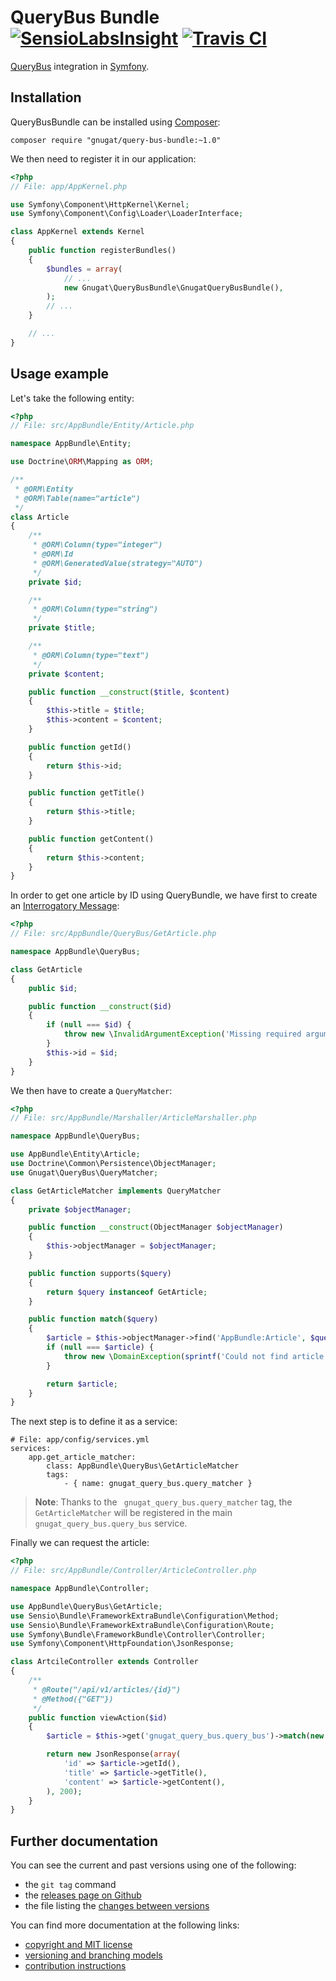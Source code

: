 # QueryBus Bundle [![SensioLabsInsight](https://insight.sensiolabs.com/projects/6643197f-15e8-48c1-9631-86dd0a3547c3/mini.png)](https://insight.sensiolabs.com/projects/6643197f-15e8-48c1-9631-86dd0a3547c3) [![Travis CI](https://travis-ci.org/gnugat/query-bus-bundle.png)](https://travis-ci.org/gnugat/query-bus-bundle)

[QueryBus](http://gnugat.github.io/query-bus) integration in [Symfony](http://symfony.com).

## Installation

QueryBusBundle can be installed using [Composer](http://getcomposer.org/):

    composer require "gnugat/query-bus-bundle:~1.0"

We then need to register it in our application:

```php
<?php
// File: app/AppKernel.php

use Symfony\Component\HttpKernel\Kernel;
use Symfony\Component\Config\Loader\LoaderInterface;

class AppKernel extends Kernel
{
    public function registerBundles()
    {
        $bundles = array(
            // ...
            new Gnugat\QueryBusBundle\GnugatQueryBusBundle(),
        );
        // ...
    }

    // ...
}
```

## Usage example

Let's take the following entity:

```php
<?php
// File: src/AppBundle/Entity/Article.php

namespace AppBundle\Entity;

use Doctrine\ORM\Mapping as ORM;

/**
 * @ORM\Entity
 * @ORM\Table(name="article")
 */
class Article
{
    /**
     * @ORM\Column(type="integer")
     * @ORM\Id
     * @ORM\GeneratedValue(strategy="AUTO")
     */
    private $id;

    /**
     * @ORM\Column(type="string")
     */
    private $title;

    /**
     * @ORM\Column(type="text")
     */
    private $content;

    public function __construct($title, $content)
    {
        $this->title = $title;
        $this->content = $content;
    }

    public function getId()
    {
        return $this->id;
    }

    public function getTitle()
    {
        return $this->title;
    }

    public function getContent()
    {
        return $this->content;
    }
}
```

In order to get one article by ID using QueryBundle, we have first to create an
[Interrogatory Message](http://verraes.net/2015/01/messaging-flavours/):

```php
<?php
// File: src/AppBundle/QueryBus/GetArticle.php

namespace AppBundle\QueryBus;

class GetArticle
{
    public $id;

    public function __construct($id)
    {
        if (null === $id) {
            throw new \InvalidArgumentException('Missing required argument: ID');
        }
        $this->id = $id;
    }
}
```

We then have to create a `QueryMatcher`:

```php
<?php
// File: src/AppBundle/Marshaller/ArticleMarshaller.php

namespace AppBundle\QueryBus;

use AppBundle\Entity\Article;
use Doctrine\Common\Persistence\ObjectManager;
use Gnugat\QueryBus\QueryMatcher;

class GetArticleMatcher implements QueryMatcher
{
    private $objectManager;

    public function __construct(ObjectManager $objectManager)
    {
        $this->objectManager = $objectManager;
    }

    public function supports($query)
    {
        return $query instanceof GetArticle;
    }

    public function match($query)
    {
        $article = $this->objectManager->find('AppBundle:Article', $query->id);
        if (null === $article) {
            throw new \DomainException(sprintf('Could not find article for ID "%s"', $query->id));
        }

        return $article;
    }
}
```

The next step is to define it as a service:

```
# File: app/config/services.yml
services:
    app.get_article_matcher:
        class: AppBundle\QueryBus\GetArticleMatcher
        tags:
            - { name: gnugat_query_bus.query_matcher }
```

> **Note**: Thanks to the ` gnugat_query_bus.query_matcher` tag, the `GetArticleMatcher`
> will be registered in the main `gnugat_query_bus.query_bus` service.

Finally we can request the article:

```php
<?php
// File: src/AppBundle/Controller/ArticleController.php

namespace AppBundle\Controller;

use AppBundle\QueryBus\GetArticle;
use Sensio\Bundle\FrameworkExtraBundle\Configuration\Method;
use Sensio\Bundle\FrameworkExtraBundle\Configuration\Route;
use Symfony\Bundle\FrameworkBundle\Controller\Controller;
use Symfony\Component\HttpFoundation\JsonResponse;

class ArtcileController extends Controller
{
    /**
     * @Route("/api/v1/articles/{id}")
     * @Method({"GET"})
     */
    public function viewAction($id)
    {
        $article = $this->get('gnugat_query_bus.query_bus')->match(new GetArticle($id));

        return new JsonResponse(array(
            'id' => $article->getId(),
            'title' => $article->getTitle(),
            'content' => $article->getContent(),
        ), 200);
    }
}
```

## Further documentation

You can see the current and past versions using one of the following:

* the `git tag` command
* the [releases page on Github](https://github.com/gnugat/query-bus-bundle/releases)
* the file listing the [changes between versions](CHANGELOG.md)

You can find more documentation at the following links:

* [copyright and MIT license](LICENSE)
* [versioning and branching models](VERSIONING.md)
* [contribution instructions](CONTRIBUTING.md)
